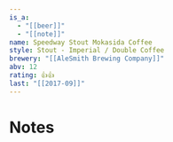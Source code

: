 ```yaml
---
is_a:
  - "[[beer]]"
  - "[[note]]"
name: Speedway Stout Mokasida Coffee
style: Stout - Imperial / Double Coffee
brewery: "[[AleSmith Brewing Company]]"
abv: 12
rating: 👍👍
last: "[[2017-09]]"
---
```

# Notes

